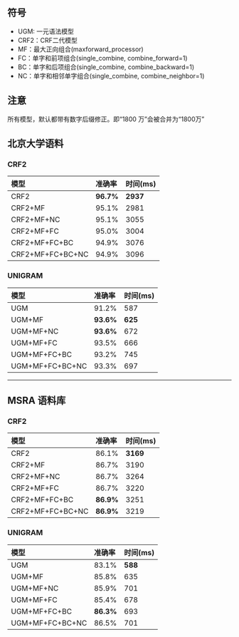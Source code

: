 ## 符号 ##

  * UGM: 一元语法模型
  * CRF2：CRF二代模型
  * MF：最大正向组合(maxforward\_processor)
  * FC：单字和前项组合(single\_combine, combine\_forward=1)
  * BC：单字和后项组合(single\_combine, combine\_backward=1)
  * NC：单字和相邻单字组合(single\_combine, combine\_neighbor=1)

## 注意 ##

所有模型，默认都带有数字后缀修正。即“1800 万”会被合并为“1800万”

## 北京大学语料 ##

### CRF2 ###

| **模型** | **准确率** | **时间(ms)** |
|:-------|:--------|:-----------|
| CRF2   |  **96.7%** | **2937**   |
| CRF2+MF |  95.1%  | 2981       |
| CRF2+MF+NC |  95.1%  | 3055       |
| CRF2+MF+FC | 95.0%   | 3004       |
| CRF2+MF+FC+BC |  94.9%  | 3076       |
| CRF2+MF+FC+BC+NC |   94.9% | 3096       |

### UNIGRAM ###

| **模型** | **准确率** | **时间(ms)** |
|:-------|:--------|:-----------|
| UGM    | 91.2%   | 587        |
| UGM+MF | **93.6%** | **625**    |
| UGM+MF+NC | **93.6%** | 672        |
| UGM+MF+FC | 93.5%   | 666        |
| UGM+MF+FC+BC | 93.2%   | 745        |
| UGM+MF+FC+BC+NC | 93.3%   | 697        |



---



## MSRA 语料库 ##

### CRF2 ###

| **模型** | **准确率** | **时间(ms)** |
|:-------|:--------|:-----------|
| CRF2   | 86.1%   | **3169**   |
| CRF2+MF | 86.7%   | 3190       |
| CRF2+MF+NC | 86.7%   | 3264       |
| CRF2+MF+FC | 86.7%   | 3220       |
| CRF2+MF+FC+BC | **86.9%** | 3251       |
| CRF2+MF+FC+BC+NC | **86.9%** | 3219       |

### UNIGRAM ###

| **模型** | **准确率** | **时间(ms)** |
|:-------|:--------|:-----------|
| UGM    | 83.1%   | **588**    |
| UGM+MF | 85.8%   | 635        |
| UGM+MF+NC | 85.9%   | 701        |
| UGM+MF+FC | 85.4%   | 678        |
| UGM+MF+FC+BC | **86.3%** | 693        |
| UGM+MF+FC+BC+NC | 86.5%   | 701        |